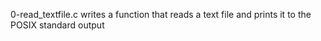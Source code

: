 0-read_textfile.c writes a function that reads a text file and prints it to the POSIX standard output
